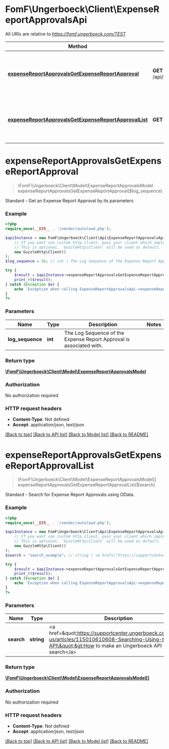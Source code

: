 # FomF\Ungerboeck\Client\ExpenseReportApprovalsApi

All URIs are relative to *https://fomf.ungerboeck.com/TEST*

Method | HTTP request | Description
------------- | ------------- | -------------
[**expenseReportApprovalsGetExpenseReportApproval**](ExpenseReportApprovalsApi.md#expenseReportApprovalsGetExpenseReportApproval) | **GET** /api/v1/ExpenseReportApprovals/{LogSequence} | Standard - Get an Expense Report Approval by its parameters
[**expenseReportApprovalsGetExpenseReportApprovalList**](ExpenseReportApprovalsApi.md#expenseReportApprovalsGetExpenseReportApprovalList) | **GET** /api/v1/ExpenseReportApprovals | Standard - Search for Expense Report Approvals using OData.


# **expenseReportApprovalsGetExpenseReportApproval**
> \FomF\Ungerboeck\Client\Model\ExpenseReportApprovalsModel expenseReportApprovalsGetExpenseReportApproval($log_sequence)

Standard - Get an Expense Report Approval by its parameters

### Example
```php
<?php
require_once(__DIR__ . '/vendor/autoload.php');

$apiInstance = new FomF\Ungerboeck\Client\Api\ExpenseReportApprovalsApi(
    // If you want use custom http client, pass your client which implements `GuzzleHttp\ClientInterface`.
    // This is optional, `GuzzleHttp\Client` will be used as default.
    new GuzzleHttp\Client()
);
$log_sequence = 56; // int | The Log Sequence of the Expense Report Approval is associated with.

try {
    $result = $apiInstance->expenseReportApprovalsGetExpenseReportApproval($log_sequence);
    print_r($result);
} catch (Exception $e) {
    echo 'Exception when calling ExpenseReportApprovalsApi->expenseReportApprovalsGetExpenseReportApproval: ', $e->getMessage(), PHP_EOL;
}
?>
```

### Parameters

Name | Type | Description  | Notes
------------- | ------------- | ------------- | -------------
 **log_sequence** | **int**| The Log Sequence of the Expense Report Approval is associated with. |

### Return type

[**\FomF\Ungerboeck\Client\Model\ExpenseReportApprovalsModel**](../Model/ExpenseReportApprovalsModel.md)

### Authorization

No authorization required

### HTTP request headers

 - **Content-Type**: Not defined
 - **Accept**: application/json, text/json

[[Back to top]](#) [[Back to API list]](../../README.md#documentation-for-api-endpoints) [[Back to Model list]](../../README.md#documentation-for-models) [[Back to README]](../../README.md)

# **expenseReportApprovalsGetExpenseReportApprovalList**
> \FomF\Ungerboeck\Client\Model\ExpenseReportApprovalsModel[] expenseReportApprovalsGetExpenseReportApprovalList($search)

Standard - Search for Expense Report Approvals using OData.

### Example
```php
<?php
require_once(__DIR__ . '/vendor/autoload.php');

$apiInstance = new FomF\Ungerboeck\Client\Api\ExpenseReportApprovalsApi(
    // If you want use custom http client, pass your client which implements `GuzzleHttp\ClientInterface`.
    // This is optional, `GuzzleHttp\Client` will be used as default.
    new GuzzleHttp\Client()
);
$search = "search_example"; // string | <a href=\"https://supportcenter.ungerboeck.com/hc/en-us/articles/115010610608-Searching-Using-the-API\">How to make an Ungerboeck API search</a>

try {
    $result = $apiInstance->expenseReportApprovalsGetExpenseReportApprovalList($search);
    print_r($result);
} catch (Exception $e) {
    echo 'Exception when calling ExpenseReportApprovalsApi->expenseReportApprovalsGetExpenseReportApprovalList: ', $e->getMessage(), PHP_EOL;
}
?>
```

### Parameters

Name | Type | Description  | Notes
------------- | ------------- | ------------- | -------------
 **search** | **string**| &lt;a href&#x3D;\&quot;https://supportcenter.ungerboeck.com/hc/en-us/articles/115010610608-Searching-Using-the-API\&quot;&gt;How to make an Ungerboeck API search&lt;/a&gt; |

### Return type

[**\FomF\Ungerboeck\Client\Model\ExpenseReportApprovalsModel[]**](../Model/ExpenseReportApprovalsModel.md)

### Authorization

No authorization required

### HTTP request headers

 - **Content-Type**: Not defined
 - **Accept**: application/json, text/json

[[Back to top]](#) [[Back to API list]](../../README.md#documentation-for-api-endpoints) [[Back to Model list]](../../README.md#documentation-for-models) [[Back to README]](../../README.md)

